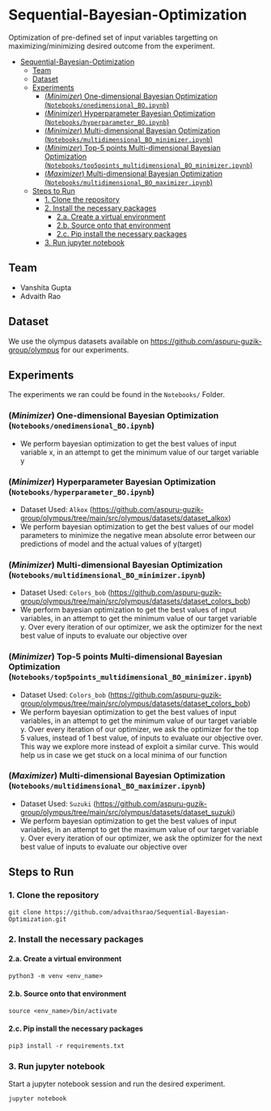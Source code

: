 # Sequential-Bayesian-Optimization
 Optimization of pre-defined set of input variables targetting on maximizing/minimizing desired outcome from the experiment.


- [Sequential-Bayesian-Optimization](#sequential-bayesian-optimization)
  - [Team](#team)
  - [Dataset](#dataset)
  - [Experiments](#experiments)
    - [(*Minimizer*) One-dimensional Bayesian Optimization (`Notebooks/onedimensional_BO.ipynb`)](#minimizer-one-dimensional-bayesian-optimization-notebooksonedimensional_boipynb)
    - [(*Minimizer*) Hyperparameter Bayesian Optimization (`Notebooks/hyperparameter_BO.ipynb`)](#minimizer-hyperparameter-bayesian-optimization-notebookshyperparameter_boipynb)
    - [(*Minimizer*) Multi-dimensional Bayesian Optimization (`Notebooks/multidimensional_BO_minimizer.ipynb`)](#minimizer-multi-dimensional-bayesian-optimization-notebooksmultidimensional_bo_minimizeripynb)
    - [(*Minimizer*) Top-5 points Multi-dimensional Bayesian Optimization (`Notebooks/top5points_multidimensional_BO_minimizer.ipynb`)](#minimizer-top-5-points-multi-dimensional-bayesian-optimization-notebookstop5points_multidimensional_bo_minimizeripynb)
    - [(*Maximizer*) Multi-dimensional Bayesian Optimization (`Notebooks/multidimensional_BO_maximizer.ipynb`)](#maximizer-multi-dimensional-bayesian-optimization-notebooksmultidimensional_bo_maximizeripynb)
  - [Steps to Run](#steps-to-run)
    - [1. Clone the repository](#1-clone-the-repository)
    - [2. Install the necessary packages](#2-install-the-necessary-packages)
      - [2.a. Create a virtual environment](#2a-create-a-virtual-environment)
      - [2.b. Source onto that environment](#2b-source-onto-that-environment)
      - [2.c. Pip install the necessary packages](#2c-pip-install-the-necessary-packages)
    - [3. Run jupyter notebook](#3-run-jupyter-notebook)


## Team
 - Vanshita Gupta
 - Advaith Rao

## Dataset
 
 We use the olympus datasets available on https://github.com/aspuru-guzik-group/olympus for our experiments.

## Experiments

The experiments we ran could be found in the `Notebooks/` Folder.
 
### (*Minimizer*) One-dimensional Bayesian Optimization (`Notebooks/onedimensional_BO.ipynb`)

 - We perform bayesian optimization to get the best values of input variable x, in an attempt to get the minimum value of our target variable y  

### (*Minimizer*) Hyperparameter Bayesian Optimization (`Notebooks/hyperparameter_BO.ipynb`)
 - Dataset Used: `Alkox` (https://github.com/aspuru-guzik-group/olympus/tree/main/src/olympus/datasets/dataset_alkox)
 - We perform bayesian optimization to get the best values of our model parameters to minimize the negative mean absolute error between our predictions of model and the actual values of y(target)

### (*Minimizer*) Multi-dimensional Bayesian Optimization (`Notebooks/multidimensional_BO_minimizer.ipynb`)
 - Dataset Used: `Colors_bob` (https://github.com/aspuru-guzik-group/olympus/tree/main/src/olympus/datasets/dataset_colors_bob)
 - We perform bayesian optimization to get the best values of input variables, in an attempt to get the minimum value of our target variable y. Over every iteration of our optimizer, we ask the optimizer for the next best value of inputs to evaluate our objective over

### (*Minimizer*) Top-5 points Multi-dimensional Bayesian Optimization (`Notebooks/top5points_multidimensional_BO_minimizer.ipynb`)
 - Dataset Used: `Colors_bob` (https://github.com/aspuru-guzik-group/olympus/tree/main/src/olympus/datasets/dataset_colors_bob)
 - We perform bayesian optimization to get the best values of input variables, in an attempt to get the minimum value of our target variable y. Over every iteration of our optimizer, we ask the optimizer for the top 5 values, instead of 1 best value, of inputs to evaluate our objective over. This way we explore more instead of exploit a similar curve. This would help us in case we get stuck on a local minima of our function
 
### (*Maximizer*) Multi-dimensional Bayesian Optimization (`Notebooks/multidimensional_BO_maximizer.ipynb`)
 - Dataset Used: `Suzuki` (https://github.com/aspuru-guzik-group/olympus/tree/main/src/olympus/datasets/dataset_suzuki)
 - We perform bayesian optimization to get the best values of input variables, in an attempt to get the maximum value of our target variable y. Over every iteration of our optimizer, we ask the optimizer for the next best value of inputs to evaluate our objective over

## Steps to Run

### 1. Clone the repository

```git clone https://github.com/advaithsrao/Sequential-Bayesian-Optimization.git```

### 2. Install the necessary packages

#### 2.a. Create a virtual environment

```python3 -m venv <env_name>```

#### 2.b. Source onto that environment

```source <env_name>/bin/activate```

#### 2.c. Pip install the necessary packages

```pip3 install -r requirements.txt```

### 3. Run jupyter notebook

Start a jupyter notebook session and run the desired experiment.

```jupyter notebook```



